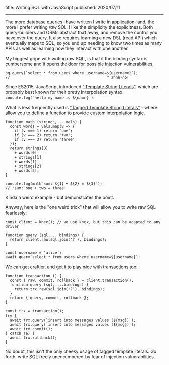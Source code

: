 title: Writing SQL with JavaScript
published: 2020/07/11

---

The more database queries I have written I write in application-land, the more I prefer writing _raw_ SQL. I like the simplicity the explicitness. Both query-builders and ORMs abstract that away, and remove the control you have over the query. It also requires learning a new DSL (read API) which eventually maps to SQL, so you end up needing to know two times as many APIs as well as learning how they interact with one another.

My biggest gripe with writing raw SQL, is that it the binding syntax is cumbersome and it opens the door for possible injection vulnerabilities.

```
pg.query(`select * from users where username=${username}`);
//                                           ^ ahhh-no!
```

Since ES2015, JavaScript introduced ["Template String Literals"](https://developer.mozilla.org/en-US/docs/Web/JavaScript/Reference/Template_literals), which are probably best known for their pretty interpolation syntax: ``console.log(`hello my name is ${name}`)``.

What is less frequently used is ["Tagged Template String Literals"](https://developer.mozilla.org/en-US/docs/Web/JavaScript/Reference/Template_literals#Tagged_templates) - where allow you to define a function to provide custom interpolation logic.

```
function math (strings, ...vals) {
  const words = vals.map(v => {
    if (v === 1) return 'one';
    if (v === 2) return 'two';
    if (v === 3) return 'three';
  });
  return strings[0]
    + words[0]
    + strings[1]
    + words[1]
    + strings[2]
    + words[2];
}

console.log(math`sum: ${1} + ${2} = ${3}`);
// 'sum: one + two = three'
```

Kinda a weird example - but demonstrates the point.

Anyway, here is the "one weird trick" that will allow you to write raw SQL fearlessly:

```
const client = knex(); // we use knex, but this can be adapted to any driver

function query (sql, ...bindings) {
  return client.raw(sql.join('?'), bindings);
}

const username = 'alice';
await query`select * from users where username=${username}`;
```

We can get craftier, and get it to play nice with transactions too:

```
function transaction () {
  const { raw, commit, rollback } = client.transaction();
  function query (sql, ...bindings) {
    return trx.raw(sql.join('?'), bindings);
  }
  return { query, commit, rollback };
}

const trx = transaction();
try {
  await trx.query(`insert into messages values (${msg})`);
  await trx.query(`insert into messages values (${msg})`);
  await trx.commit();
} catch (e) {
  await trx.rollback();
}
```

No doubt, this isn't the only cheeky usage of tagged template literals. Go forth, write SQL freely unencumbered by fear of injection vulnerabilities.
